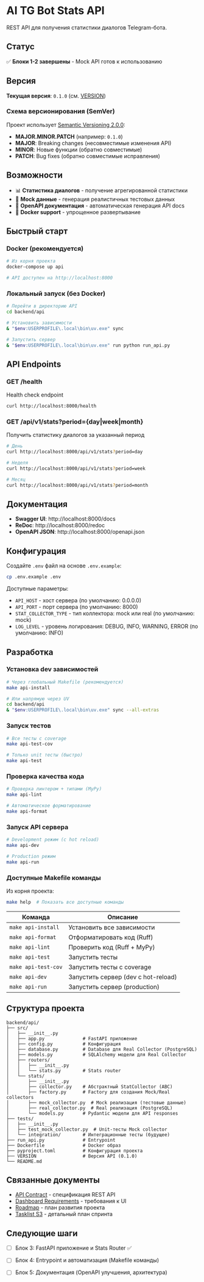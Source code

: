 # AI TG Bot Stats API

REST API для получения статистики диалогов Telegram-бота.

## Статус

✅ **Блоки 1-2 завершены** - Mock API готов к использованию

## Версия

**Текущая версия**: `0.1.0` (см. [VERSION](./VERSION))

### Схема версионирования (SemVer)

Проект использует [Semantic Versioning 2.0.0](https://semver.org/):

- **MAJOR.MINOR.PATCH** (например: `0.1.0`)
- **MAJOR**: Breaking changes (несовместимые изменения API)
- **MINOR**: Новые функции (обратно совместимые)
- **PATCH**: Bug fixes (обратно совместимые исправления)

## Возможности

- 📊 **Статистика диалогов** - получение агрегированной статистики
- 🔄 **Mock данные** - генерация реалистичных тестовых данных
- 📝 **OpenAPI документация** - автоматическая генерация API docs
- 🐳 **Docker support** - упрощенное развертывание

## Быстрый старт

### Docker (рекомендуется)

```bash
# Из корня проекта
docker-compose up api

# API доступен на http://localhost:8000
```

### Локальный запуск (без Docker)

```bash
# Перейти в директорию API
cd backend/api

# Установить зависимости
& "$env:USERPROFILE\.local\bin\uv.exe" sync

# Запустить сервер
& "$env:USERPROFILE\.local\bin\uv.exe" run python run_api.py
```

## API Endpoints

### GET /health
Health check endpoint

```bash
curl http://localhost:8000/health
```

### GET /api/v1/stats?period={day|week|month}
Получить статистику диалогов за указанный период

```bash
# День
curl http://localhost:8000/api/v1/stats?period=day

# Неделя
curl http://localhost:8000/api/v1/stats?period=week

# Месяц
curl http://localhost:8000/api/v1/stats?period=month
```

## Документация

- **Swagger UI**: http://localhost:8000/docs
- **ReDoc**: http://localhost:8000/redoc
- **OpenAPI JSON**: http://localhost:8000/openapi.json

## Конфигурация

Создайте `.env` файл на основе `.env.example`:

```bash
cp .env.example .env
```

Доступные параметры:
- `API_HOST` - хост сервера (по умолчанию: 0.0.0.0)
- `API_PORT` - порт сервера (по умолчанию: 8000)
- `STAT_COLLECTOR_TYPE` - тип коллектора: mock или real (по умолчанию: mock)
- `LOG_LEVEL` - уровень логирования: DEBUG, INFO, WARNING, ERROR (по умолчанию: INFO)

## Разработка

### Установка dev зависимостей

```bash
# Через глобальный Makefile (рекомендуется)
make api-install

# Или напрямую через UV
cd backend/api
& "$env:USERPROFILE\.local\bin\uv.exe" sync --all-extras
```

### Запуск тестов

```bash
# Все тесты с coverage
make api-test-cov

# Только unit тесты (быстро)
make api-test
```

### Проверка качества кода

```bash
# Проверка линтером + типами (MyPy)
make api-lint

# Автоматическое форматирование
make api-format
```

### Запуск API сервера

```bash
# Development режим (с hot reload)
make api-dev

# Production режим
make api-run
```

### Доступные Makefile команды

Из корня проекта:

```bash
make help  # Показать все доступные команды
```

| Команда | Описание |
|---------|----------|
| `make api-install` | Установить все зависимости |
| `make api-format` | Отформатировать код (Ruff) |
| `make api-lint` | Проверить код (Ruff + MyPy) |
| `make api-test` | Запустить тесты |
| `make api-test-cov` | Запустить тесты с coverage |
| `make api-dev` | Запустить сервер (dev с hot-reload) |
| `make api-run` | Запустить сервер (production) |

## Структура проекта

```
backend/api/
├── src/
│   ├── __init__.py
│   ├── app.py              # FastAPI приложение
│   ├── config.py           # Конфигурация
│   ├── database.py         # Database для Real Collector (PostgreSQL)
│   ├── models.py           # SQLAlchemy модели для Real Collector
│   ├── routers/
│   │   ├── __init__.py
│   │   └── stats.py        # Stats router
│   └── stats/
│       ├── __init__.py
│       ├── collector.py    # Абстрактный StatCollector (ABC)
│       ├── factory.py      # Factory для создания Mock/Real collectors
│       ├── mock_collector.py  # Mock реализация (тестовые данные)
│       ├── real_collector.py  # Real реализация (PostgreSQL)
│       └── models.py       # Pydantic модели для API responses
├── tests/
│   ├── __init__.py
│   ├── test_mock_collector.py  # Unit-тесты Mock collector
│   └── integration/        # Интеграционные тесты (будущее)
├── run_api.py              # Entrypoint
├── Dockerfile              # Docker образ
├── pyproject.toml          # Конфигурация проекта
├── VERSION                 # Версия API (0.1.0)
└── README.md
```

## Связанные документы

- [API Contract](../../docs/backend/api/stats-api-contract.md) - спецификация REST API
- [Dashboard Requirements](../../docs/frontend/dashboard-requirements.md) - требования к UI
- [Roadmap](../../docs/roadmap.md) - план развития проекта
- [Tasklist S3](../../docs/tasklists/tasklist-S3.md) - детальный план спринта

## Следующие шаги

- [ ] Блок 3: FastAPI приложение и Stats Router ✅
- [ ] Блок 4: Entrypoint и автоматизация (Makefile команды)
- [ ] Блок 5: Документация (OpenAPI улучшения, архитектура)

